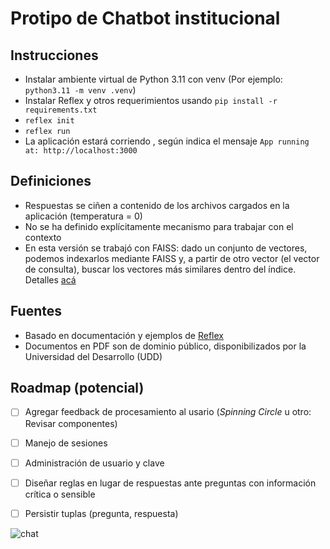 # Protipo de Chatbot institucional

## Instrucciones

- Instalar ambiente virtual de Python 3.11 con venv (Por ejemplo: ```python3.11 -m venv .venv```)
- Instalar Reflex y otros requerimientos usando ```pip install -r requirements.txt```
- ```reflex init```
- ```reflex run```
- La aplicación estará corriendo , según indica el mensaje ```App running at: http://localhost:3000```

## Definiciones

- Respuestas se ciñen a contenido de los archivos cargados en la aplicación (temperatura = 0)
- No se ha definido explícitamente mecanismo para trabajar con el contexto
- En esta versión se trabajó con FAISS: dado un conjunto de vectores, podemos indexarlos mediante FAISS y, a partir de otro vector (el vector de consulta), buscar los vectores más similares dentro del índice. Detalles [acá](https://www.pinecone.io/learn/series/faiss/faiss-tutorial/)

## Fuentes

- Basado en documentación y ejemplos de [Reflex](https://reflex.dev/docs/getting-started/introduction/)
- Documentos en PDF son de dominio público, disponibilizados por la Universidad del Desarrollo (UDD)


## Roadmap (potencial)

- [ ] Agregar feedback de procesamiento al usario (_Spinning Circle_ u otro: Revisar componentes)
- [ ] Manejo de sesiones
- [ ] Administración de usuario y clave
- [ ] Diseñar reglas en lugar de respuestas ante preguntas con información crítica o sensible
- [ ] Persistir tuplas (pregunta, respuesta)


![chat](https://github.com/ggoni/basic-reflex-pdf-chat/assets/7189084/dda854fa-3e36-43c0-b3ee-17b4d216328d)



